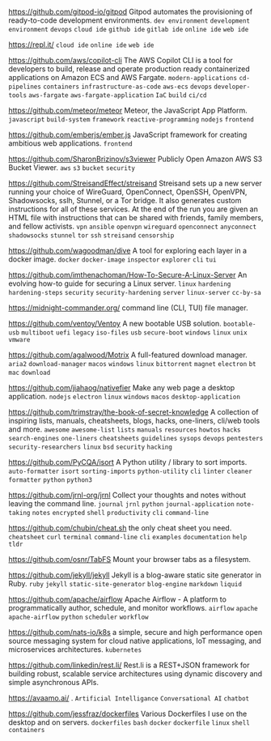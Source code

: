 https://github.com/gitpod-io/gitpod Gitpod automates the provisioning of ready-to-code development environments. `dev environment` `development environment` `devops` `cloud ide` `github ide` `gitlab ide` `online ide` `web ide`

https://repl.it/ `cloud ide` `online ide` `web ide`

https://github.com/aws/copilot-cli The AWS Copilot CLI is a tool for developers to build, release and operate production ready containerized applications on Amazon ECS and AWS Fargate. `modern-applications` `cd-pipelines` `containers` `infrastructure-as-code` `aws-ecs` `devops` `developer-tools` `aws-fargate` `aws-fargate-application` `IaC` `build` `ci/cd`

https://github.com/meteor/meteor Meteor, the JavaScript App Platform. `javascript` `build-system` `framework` `reactive-programming` `nodejs` `frontend`

https://github.com/emberjs/ember.js JavaScript framework for creating ambitious web applications. `frontend`

https://github.com/SharonBrizinov/s3viewer Publicly Open Amazon AWS S3 Bucket Viewer. `aws` `s3` `bucket` `security`

https://github.com/StreisandEffect/streisand Streisand sets up a new server running your choice of WireGuard, OpenConnect, OpenSSH, OpenVPN, Shadowsocks, sslh, Stunnel, or a Tor bridge. It also generates custom instructions for all of these services. At the end of the run you are given an HTML file with instructions that can be shared with friends, family members, and fellow activists. `vpn` `ansible` `openvpn` `wireguard` `openconnect` `anyconnect` `shadowsocks` `stunnel` `tor` `ssh` `streisand` `censorship`

https://github.com/wagoodman/dive A tool for exploring each layer in a docker image. `docker` `docker-image` `inspector` `explorer` `cli` `tui`

https://github.com/imthenachoman/How-To-Secure-A-Linux-Server An evolving how-to guide for securing a Linux server. `linux` `hardening` `hardening-steps` `security` `security-hardening` `server` `linux-server` `cc-by-sa`

https://midnight-commander.org/ command line (CLI, TUI) file manager.

https://github.com/ventoy/Ventoy A new bootable USB solution. `bootable-usb` `multiboot` `uefi` `legacy` `iso-files` `usb` `secure-boot` `windows` `linux` `unix` `vmware`

https://github.com/agalwood/Motrix A full-featured download manager. `aria2` `download-manager` `macos` `windows` `linux` `bittorrent` `magnet` `electron` `bt` `mac` `download`

https://github.com/jiahaog/nativefier Make any web page a desktop application. `nodejs` `electron` `linux` `windows` `macos` `desktop-application`

https://github.com/trimstray/the-book-of-secret-knowledge A collection of inspiring lists, manuals, cheatsheets, blogs, hacks, one-liners, cli/web tools and more. `awesome` `awesome-list` `lists` `manuals` `resources` `howtos` `hacks` `search-engines` `one-liners` `cheatsheets` `guidelines` `sysops` `devops` `pentesters` `security-researchers` `linux` `bsd` `security` `hacking`

https://github.com/PyCQA/isort A Python utility / library to sort imports. `auto-formatter` `isort` `sorting-imports` `python-utility` `cli` `linter` `cleaner` `formatter` `python` `python3`

https://github.com/jrnl-org/jrnl Collect your thoughts and notes without leaving the command line. `journal` `jrnl` `python` `journal-application` `note-taking` `notes` `encrypted` `shell` `productivity` `cli` `command-line`

https://github.com/chubin/cheat.sh the only cheat sheet you need. `cheatsheet` `curl` `terminal` `command-line` `cli` `examples` `documentation` `help` `tldr`

https://github.com/osnr/TabFS Mount your browser tabs as a filesystem. 

https://github.com/jekyll/jekyll Jekyll is a blog-aware static site generator in Ruby. `ruby` `jekyll` `static-site-generator` `blog-engine` `markdown` `liquid`

https://github.com/apache/airflow Apache Airflow - A platform to programmatically author, schedule, and monitor workflows. `airflow` `apache` `apache-airflow` `python` `scheduler` `workflow`

https://github.com/nats-io/k8s a simple, secure and high performance open source messaging system for cloud native applications, IoT messaging, and microservices architectures. `kubernetes`

https://github.com/linkedin/rest.li/ Rest.li is a REST+JSON framework for building robust, scalable service architectures using dynamic discovery and simple asynchronous APIs.

https://avaamo.ai/ . `Artificial Intelligance` `Conversational AI` `chatbot`

https://github.com/jessfraz/dockerfiles Various Dockerfiles I use on the desktop and on servers. `dockerfiles` `bash` `docker` `dockerfile` `linux` `shell` `containers`

